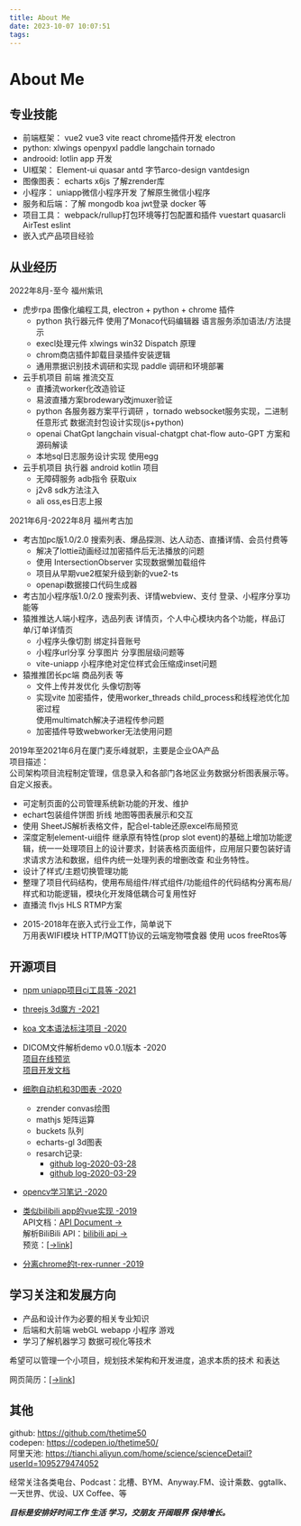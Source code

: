 ```yaml
---
title: About Me
date: 2023-10-07 10:07:51
tags:
---
```

# About Me

<!--info-->

## 专业技能
- 前端框架： vue2 vue3 vite react chrome插件开发 electron
- python:  xlwings openpyxl paddle langchain tornado
- androoid: lotlin app 开发
- UI框架： Element-ui quasar antd 字节arco-design vantdesign
- 图像图表： echarts x6js 了解zrender库
- 小程序： uniapp微信小程序开发 了解原生微信小程序
- 服务和后端：了解 mongodb koa jwt登录 docker 等
- 项目工具： webpack/rullup打包环境等打包配置和插件 vuestart quasarcli AirTest eslint 
- 嵌入式产品项目经验


## 从业经历
2022年8月-至今 福州紫讯
  - 虎步rpa 图像化编程工具, electron + python + chrome 插件
    - python 执行器元件 使用了Monaco代码编辑器 语言服务添加语法/方法提示
    - execl处理元件 xlwings win32 Dispatch 原理
    - chrom商店插件卸载目录插件安装逻辑
    - 通用票据识别技术调研和实现 paddle 调研和环境部署
  - 云手机项目 前端 推流交互
    - 直播流worker化改造验证
    - 易波直播方案brodewary改jmuxer验证
    - python 各服务器方案平行调研 ，tornado websocket服务实现，二进制任意形式 数据流封包设计实现(js+python)
    - openai ChatGpt langchain visual-chatgpt chat-flow auto-GPT 方案和源码解读
    - 本地sql日志服务设计实现 使用egg
  - 云手机项目 执行器 android kotlin 项目
    - 无障碍服务 adb指令 获取uix
    - j2v8 sdk方法注入
    - ali oss,es日志上报

2021年6月-2022年8月 福州考古加  
- 考古加pc版1.0/2.0 搜索列表、爆品探测、达人动态、直播详情、会员付费等
  - 解决了lottie动画经过加密插件后无法播放的问题
  - 使用 IntersectionObserver 实现数据懒加载组件
  - 项目从早期vue2框架升级到新的vue2-ts
  - openapi数据接口代码生成器
- 考古加小程序版1.0/2.0 搜索列表、详情webview、支付 登录、小程序分享功能等
- 猿推推达人端小程序，选品列表 详情页，个人中心模块内各个功能，样品订单/订单详情页
  - 小程序头像切割 绑定抖音账号
  - 小程序url分享 分享图片 分享图层级问题等
  - vite-uniapp 小程序绝对定位样式会压缩成inset问题
- 猿推推团长pc端 商品列表 等
  - 文件上传并发优化 头像切割等
  - 实现vite 加密插件，使用worker_threads child_process和线程池优化加密过程  
    使用multimatch解决子进程传参问题
  - 加密插件导致webworker无法使用问题


2019年至2021年6月在厦门麦乐峰就职，主要是企业OA产品  
项目描述：  
公司架构项目流程制定管理，信息录入和各部门各地区业务数据分析图表展示等。自定义报表。  
  - 可定制页面的公司管理系统新功能的开发、维护
  - echart包装组件饼图 折线 地图等图表展示和交互
  - 使用 SheetJS解析表格文件，配合el-table还原excel布局预览
  - 深度定制element-ui组件 继承原有特性(prop slot event)的基础上增加功能逻辑，统一一处理项目上的设计要求，封装表格页面组件，应用层只要包装好请求请求方法和数据，组件内统一处理列表的增删改查 和业务特性。  
  - 设计了样式/主题切换管理功能
  - 整理了项目代码结构，使用布局组件/样式组件/功能组件的代码结构分离布局/样式和功能逻辑，模块化开发降低耦合可复用性好
  - 直播流 flvjs HLS RTMP方案
<!--   - 使用vuedraggable vue-grid-layout优化数据交互和定制页面布局等 -->

- 2015-2018年在嵌入式行业工作，简单说下  
万用表WIFI模块 HTTP/MQTT协议的云端宠物喂食器 使用 ucos freeRtos等

## 开源项目
- [npm uniapp项目ci工具等 -2021](https://www.npmjs.com/~thetime50)
- [threejs 3d魔方 -2021](http://thetime50.com/front-laboratory/vue3-tsv/dist/#/rubikCube)
- [koa 文本语法标注项目 -2020](https://github.com/thetime50/back-laboratory)
- DICOM文件解析demo v0.0.1版本 -2020  
  [项目在线预览](http://thetime50.com/front-laboratory/laboratory/dist/index.html#/demo/dicom)  
  [项目开发文档](https://github.com/thetime50/front-laboratory/blob/master/doc/DICOM/README.md)
- [细胞自动机和3D图表 -2020](https://codepen.io/thetime50/full/dyowVWE)  
  - zrender convas绘图
  - mathjs 矩阵运算
  - buckets 队列
  - echarts-gl 3d图表
  - resarch记录:
    - [github log-2020-03-28](https://github.com/thetime50/note/blob/master/%E6%97%A5%E5%BF%97/2020/log-2020-03-28.md)
    - [github log-2020-03-29](https://github.com/thetime50/note/blob/master/%E6%97%A5%E5%BF%97/2020/log-2020-03-29.md)
- [opencv学习笔记 -2020](https://github.com/thetime50/opencv-practice)


- [类似bilibili app的vue实现 -2019](https://github.com/thetime50/Bilebilelike)  
API文档：[API Document →](https://github.com/thetime50/Bilebilelike/blob/master/API%20Document.md)  
解析BiliBili API：[bilibili api →](https://github.com/thetime50/Bilebilelike/blob/master/docs/bilibili%20api/bilibili%20api.md)  
预览：[\[→link\]](http://thetime50.com/Bilebilelike/)  
- [分离chrome的t-rex-runner -2019](http://thetime50.com/show-pages/t-rex-runner-zero)  

<style>
@import url('https://cdn.jsdelivr.net/gh/thetime50/tampermonkeyscript@master/style/common.css');

.img-wrap>div{
  margin: 0 10px;
}
</style>

## 学习关注和发展方向
- 产品和设计作为必要的相关专业知识  
- 后端和大前端 webGL webapp 小程序 游戏
- 学习了解机器学习 数据可视化等技术

希望可以管理一个小项目，规划技术架构和开发进度，追求本质的技术 和表达

网页简历：[\[→link\]](http://thetime50.com/resume/resume)

## 其他
github: https://github.com/thetime50  
codepen: https://codepen.io/thetime50/  
阿里天池: https://tianchi.aliyun.com/home/science/scienceDetail?userId=1095279474052  

经常关注各类电台、Podcast：北槽、BYM、Anyway.FM、设计乘数、ggtallk、一天世界、优设、UX Coffee、等  

***目标是安排好时间工作 生活 学习，交朋友 开阔眼界 保持增长。***
